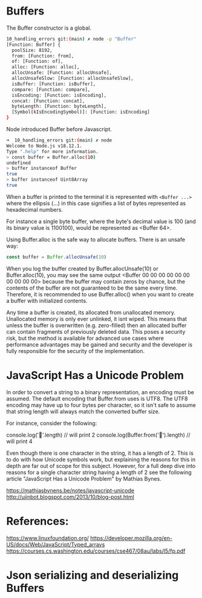 # Buffers

The Buffer constructor is a global.


```bash
10_handling_errors git:(main) ✗ node -p "Buffer"
[Function: Buffer] {
  poolSize: 8192,
  from: [Function: from],
  of: [Function: of],
  alloc: [Function: alloc],
  allocUnsafe: [Function: allocUnsafe],
  allocUnsafeSlow: [Function: allocUnsafeSlow],
  isBuffer: [Function: isBuffer],
  compare: [Function: compare],
  isEncoding: [Function: isEncoding],
  concat: [Function: concat],
  byteLength: [Function: byteLength],
  [Symbol(kIsEncodingSymbol)]: [Function: isEncoding]
}
```

Node introduced Buffer before Javascript.

```bash
➜  10_handling_errors git:(main) ✗ node
Welcome to Node.js v18.12.1.
Type ".help" for more information.
> const buffer = Buffer.alloc(10)
undefined
> buffer instanceof Buffer
true
> buffer instanceof Uint8Array
true
```

When a buffer is printed to the terminal it is represented 
with ```<Buffer ...>``` where the ellipsis (…) in this case signifies a list of bytes represented as hexadecimal numbers. 

For instance a single byte buffer, where the byte's decimal value is 100 (and its binary value is 1100100), would be represented as <Buffer 64>.

Using Buffer.alloc is the safe way to allocate buffers. There is an unsafe way:

```javascript
const buffer = Buffer.allocUnsafe(10)
````

When you log the buffer created by Buffer.allocUnsafe(10) or Buffer.alloc(10), you may see the same output <Buffer 00 00 00 00 00 00 00 00 00 00> because the buffer may contain zeros by chance, but the contents of the buffer are not guaranteed to be the same every time. Therefore, it is recommended to use Buffer.alloc() when you want to create a buffer with initialized contents.


Any time a buffer is created, its allocated from unallocated memory. Unallocated memory is only ever unlinked, it isnt wiped. This means that unless the buffer is overwritten (e.g. zero-filled) then an allocated buffer can contain fragments of previously deleted data. This poses a security risk, but the method is available for advanced use cases where performance advantages may be gained and security and the developer is fully responsible for the security of the implementation.


# JavaScript Has a Unicode Problem

In order to convert a string to a binary representation, an encoding must be assumed. The default encoding that Buffer.from uses is UTF8. The UTF8 encoding may have up to four bytes per character, so it isn't safe to assume that string length will always match the converted buffer size.

For instance, consider the following:

console.log('👀'.length) // will print 2
console.log(Buffer.from('👀').length) // will print 4

Even though there is one character in the string, it has a length of 2. This is to do with how Unicode symbols work, but explaining the reasons for this in depth are far out of scope for this subject. However, for a full deep dive into reasons for a single character string having a length of 2 see the following article "JavaScript Has a Unicode Problem" by Mathias Bynes.


https://mathiasbynens.be/notes/javascript-unicode
http://ujinbot.blogspot.com/2013/10/blog-post.html

# References:
https://www.linuxfoundation.org/
https://developer.mozilla.org/en-US/docs/Web/JavaScript/Typed_arrays
https://courses.cs.washington.edu/courses/cse467/08au/labs/l5/fp.pdf


# Json serializing and deserializing Buffers